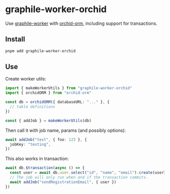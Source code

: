 # graphile-worker-orchid

Use [graphile-worker](https://worker.graphile.org/) with [orchid-orm](https://orchid-orm.netlify.app/), including support for transactions.

## Install

```sh
pnpm add graphile-worker-orchid
```

## Use

Create worker utils:

```ts
import { makeWorkerUtils } from "graphile-worker-orchid"
import { orchidORM } from "orchid-orm"

const db = orchidORM({ databaseURL: "..." }, {
  // table definitions
})

const { addJob } = makeWorkerUtils(db)
```

Then call it with job name, params (and possibly options):

```ts
await addJob("test", { foo: 123 }, {
  jobKey: "testing",
})
```

This also works in transaction:

```ts
await db.$transaction(async () => {
  const user = await db.user.select("id", "name", "email").create(userInput)
  // The job will only run when and if the transaction commits.
  await addJob("sendRegistrationEmail", { user })
})
```
